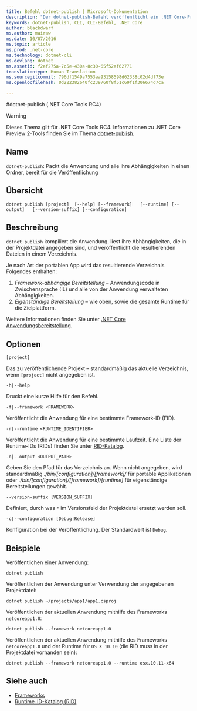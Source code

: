 ```yaml
---
title: Befehl dotnet-publish | Microsoft-Dokumentation
description: "Der dotnet-publish-Befehl veröffentlicht ein .NET Core-Projekt in ein Verzeichnis."
keywords: dotnet-publish, CLI, CLI-Befehl, .NET Core
author: blackdwarf
ms.author: mairaw
ms.date: 10/07/2016
ms.topic: article
ms.prod: .net-core
ms.technology: dotnet-cli
ms.devlang: dotnet
ms.assetid: f2ef275a-7c5e-430a-8c30-65f52af62771
translationtype: Human Translation
ms.sourcegitcommit: 796df1549a7553aa93158598d62338c02d4df73e
ms.openlocfilehash: 0d222382640fc239760f8f51c69f1f306674d7ca

---
```


#<a name="dotnet-publish-net-core-tools-rc4"></a>dotnet-publish (.NET Core Tools RC4)

> [!WARNING]
> Dieses Thema gilt für .NET Core Tools RC4. Informationen zu .NET Core Preview 2-Tools finden Sie im Thema [dotnet-publish](../../tools/dotnet-publish.md).

## <a name="name"></a>Name

`dotnet-publish`: Packt die Anwendung und alle ihre Abhängigkeiten in einen Ordner, bereit für die Veröffentlichung

## <a name="synopsis"></a>Übersicht

`dotnet publish [project] 
    [--help] [--framework]  
    [--runtime] [--output]  
    [--version-suffix] [--configuration]`

## <a name="description"></a>Beschreibung

`dotnet publish` kompiliert die Anwendung, liest ihre Abhängigkeiten, die in der Projektdatei angegeben sind, und veröffentlicht die resultierenden Dateien in einem Verzeichnis. 

Je nach Art der portablen App wird das resultierende Verzeichnis Folgendes enthalten:

1. *Framework-abhängige Bereitstellung* – Anwendungscode in Zwischensprache (IL) und alle von der Anwendung verwalteten Abhängigkeiten.
2. *Eigenständige Bereitstellung* – wie oben, sowie die gesamte Runtime für die Zielplattform.

Weitere Informationen finden Sie unter [.NET Core Anwendungsbereitstellung](../deploying/index.md).

## <a name="options"></a>Optionen

`[project]` 

Das zu veröffentlichende Projekt – standardmäßig das aktuelle Verzeichnis, wenn `[project]` nicht angegeben ist. 

`-h|--help`

Druckt eine kurze Hilfe für den Befehl.  

`-f|--framework <FRAMEWORK>`

Veröffentlicht die Anwendung für eine bestimmte Framework-ID (FID). 

`-r|--runtime <RUNTIME_IDENTIFIER>`

Veröffentlicht die Anwendung für eine bestimmte Laufzeit. Eine Liste der Runtime-IDs (RIDs) finden Sie unter [RID-Katalog](../../rid-catalog.md).

`-o|--output <OUTPUT_PATH>`

Geben Sie den Pfad für das Verzeichnis an. Wenn nicht angegeben, wird standardmäßig *_./bin/[configuration]/[framework]/_* für portable Applikationen oder *_./bin/[configuration]/[framework]/[runtime]_* für eigenständige Bereitstellungen gewählt.

`--version-suffix [VERSION_SUFFIX]`

Definiert, durch was `*` im Versionsfeld der Projektdatei ersetzt werden soll.

`-c|--configuration [Debug|Release]`

Konfiguration bei der Veröffentlichung. Der Standardwert ist `Debug`.

## <a name="examples"></a>Beispiele

Veröffentlichen einer Anwendung:

`dotnet publish`

Veröffentlichen der Anwendung unter Verwendung der angegebenen Projektdatei:

`dotnet publish ~/projects/app1/app1.csproj`
    
Veröffentlichen der aktuellen Anwendung mithilfe des Frameworks `netcoreapp1.0`:

`dotnet publish --framework netcoreapp1.0`
    
Veröffentlichen der aktuellen Anwendung mithilfe des Frameworks `netcoreapp1.0` und der Runtime für `OS X 10.10` (die RID muss in der Projektdatei vorhanden sein):

`dotnet publish --framework netcoreapp1.0 --runtime osx.10.11-x64`

## <a name="see-also"></a>Siehe auch
* [Frameworks](../../../standard/frameworks.md)
* [Runtime-ID-Katalog (RID)](../../rid-catalog.md)



<!--HONumber=Feb17_HO2-->


